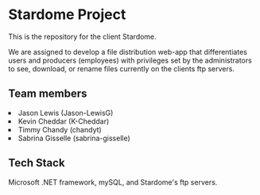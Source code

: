 <h1>Stardome Project</h1>
<p>This is the repository for the client Stardome. </p>

<p>We are assigned to develop a file distribution web-app that differentiates users and 
producers (employees) with privileges set by the administrators to see, download, or rename files
currently on the clients ftp servers.</p>

<h2>Team members</h2>
<u1 style="list-style-type:square">
	<li>Jason Lewis (Jason-LewisG)</li>
	<li>Kevin Cheddar (K-Cheddar)</li>
	<li>Timmy Chandy (chandyt)</li>
	<li>Sabrina Gisselle (sabrina-gisselle)</li>	
</u1>
<h2>Tech Stack</h2>
<p>Microsoft .NET framework, mySQL, and Stardome's ftp servers.</p>